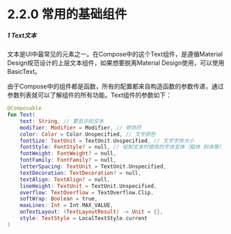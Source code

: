 # 2.2.0 常用的基础组件

##### 1 Text文本

文本是UI中最常见的元素之一。在Compose中的这个Text组件，是遵循Material Design规范设计的上层文本组件，如果想要脱离Material Design使用，可以使用BasicText。

由于Compose中的组件都是函数，所有的配置都来自构造函数的参数传递，通过参数列表就可以了解组件的所有功能。Text组件的参数如下：

```kotlin
@Composable
fun Text(
    text: String, // 要显示的文本
    modifier: Modifier = Modifier, // 修饰符
    color: Color = Color.Unspecified, // 文字颜色
    fontSize: TextUnit = TextUnit.Unspecified, // 文字字体大小
    fontStyle: FontStyle? = null, // 绘制文本时使用的字体变体（粗体 斜体等）
    fontWeight: FontWeight? = null,
    fontFamily: FontFamily? = null,
    letterSpacing: TextUnit = TextUnit.Unspecified,
    textDecoration: TextDecoration? = null,
    textAlign: TextAlign? = null,
    lineHeight: TextUnit = TextUnit.Unspecified,
    overflow: TextOverflow = TextOverflow.Clip,
    softWrap: Boolean = true,
    maxLines: Int = Int.MAX_VALUE,
    onTextLayout: (TextLayoutResult) -> Unit = {},
    style: TextStyle = LocalTextStyle.current
)
```
